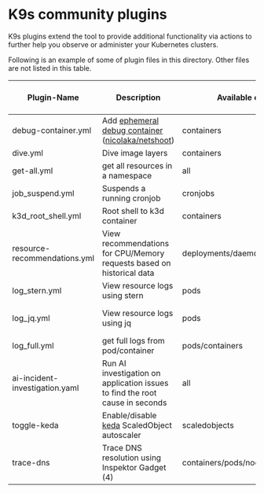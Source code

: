 # K9s community plugins

K9s plugins extend the tool to provide additional functionality via actions to further help you observe or administer your Kubernetes clusters.

Following is an example of some of plugin files in this directory. Other files are not listed in this table.

| Plugin-Name                    | Description                                                                  | Available on Views                  | Shortcut  | Kubectl plugin, external dependencies                                                 |
| ------------------------------ | ---------------------------------------------------------------------------- | ----------------------------------- |-----------| ------------------------------------------------------------------------------------- |
| debug-container.yml            | Add [ephemeral debug container](1)<br>([nicolaka/netshoot](2))               | containers                          | Shift-d   |                                                                                       |
| dive.yml                       | Dive image layers                                                            | containers                          | d         | [Dive](https://github.com/wagoodman/dive)                                             |
| get-all.yml                    | get all resources in a namespace                                             | all                                 | g         | [Krew](https://krew.sigs.k8s.io/), [ketall](https://github.com/corneliusweig/ketall/) |
| job_suspend.yml                | Suspends a running cronjob                                                   | cronjobs                            | Ctrl-s    |                                                                                       |
| k3d_root_shell.yml             | Root shell to k3d container                                                  | containers                          | Shift-s   | [jq](https://stedolan.github.io/jq/)                                                  |
| resource-recommendations.yml   | View recommendations for CPU/Memory requests based on historical data        | deployments/daemonsets/statefulsets | Shift-k   | [Robusta KRR](https://github.com/robusta-dev/krr)                                     |
| log_stern.yml                  | View resource logs using stern                                               | pods                                | Ctrl-l    |                                                                                       |
| log_jq.yml                     | View resource logs using jq                                                  | pods                                | Ctrl-j    | kubectl-plugins/kubectl-jq                                                            |
| log_full.yml                   | get full logs from pod/container                                             | pods/containers                     | Ctrl-l    |                                                                                       |
| ai-incident-investigation.yaml | Run AI investigation on application issues to find the root cause in seconds | all                                 | Shift-h/o | [HolmesGPT](https://github.com/robusta-dev/holmesgpt)                                 |
| toggle-keda                    | Enable/disable [keda](3) ScaledObject autoscaler                             | scaledobjects                       | Ctrl-N    |                                                                                       |
| trace-dns                      | Trace DNS resolution using Inspektor Gadget (4)                              | containers/pods/nodes               | Shift-d   |                                                                                       |

[1]: https://kubernetes.io/docs/tasks/debug/debug-application/debug-running-pod/#ephemeral-container
[2]: https://github.com/nicolaka/netshoot
[3]: https://keda.sh/
[4]: https://inspektor-gadget.io/
